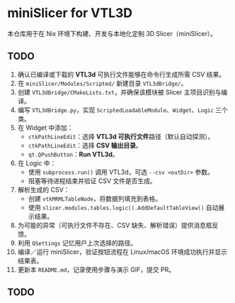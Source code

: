 # miniSlicer for VTL3D

本仓库用于在 Nix 环境下构建、开发与本地化定制 3D Slicer（miniSlicer）。

## TODO

1. 确认已编译或下载的 **VTL3d** 可执行文件能够在命令行生成所需 CSV 结果。
2. 在 `miniSlicer/Modules/Scripted/` 新建目录 `VTL3dBridge/`。
3. 创建 `VTL3dBridge/CMakeLists.txt`，并确保该模块被 Slicer 主项目识别与编译。
4. 编写 `VTL3dBridge.py`，实现 `ScriptedLoadableModule`、`Widget`、`Logic` 三个类。
5. 在 Widget 中添加：
   - `ctkPathLineEdit`：选择 **VTL3d 可执行文件**路径（默认自动探测）。
   - `ctkPathLineEdit`：选择 **CSV 输出目录**。
   - `qt.QPushButton`：**Run VTL3d**。
6. 在 Logic 中：
   - 使用 `subprocess.run()` 调用 VTL3d，可选 `--csv <outDir>` 参数。
   - 阻塞等待进程结束并验证 CSV 文件是否生成。
7. 解析生成的 CSV：
   - 创建 `vtkMRMLTableNode`，将数据列填充到表格。
   - 使用 `slicer.modules.tables.logic().AddDefaultTableView()` 自动展示结果。
8. 为可能的异常（可执行文件不存在、CSV 缺失、解析错误）提供消息框反馈。
9. 利用 `QSettings` 记忆用户上次选择的路径。
10. 编译／运行 miniSlicer，验证按钮流程在 Linux/macOS 环境成功执行并显示结果表。
11. 更新本 `README.md`，记录使用步骤与演示 GIF，提交 PR。

## TODO

<!--
- [ ] 在 CI 中启用 `impure-derivations`：于 `nix build` / `nix develop` / Garnix 配置里追加 `--extra-experimental-features impure-derivations`，以允许外网下载与 `ExternalProject` 步骤。
- [ ] 完成 UI 与帮助文档的全面中文化校对；解决残留占位符与专业术语一致性。
- [ ] 集成 VocalTractLab 3D 的有限元（FEM）求解模块，支持声学场与组织动力学仿真。
- [ ] 构建并验证复杂声道（多分支管道）模型的加载、网格划分与后处理流程。
- [ ] 在 x86_64 Linux 环境下完成基础与扩展示例 CI；后续补充 Windows、macOS (x86_64 / arm64) 的交叉构建或 GitHub Actions matrix 测试。
- [ ] 引入 CUDA / ROCm 条件编译选项，评估 GPU 加速 FEM 计算可行性。
- [ ] 优化 Nix derivation 产物体积，使用 `stripDebug` 与 `patchelf --shrink-rpath` 等策略，降低二进制发布大小。
- [ ] 发布 Cachix 二进制缓存，减少 CI 构建时间。
- [ ] 撰写用户手册与开发者文档，整理模块接口与插件示例。
-->

<!--
## TODO

- [ ] …（添加更多待办） 
--> 